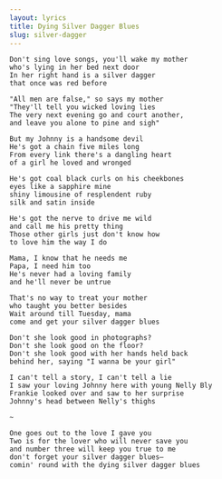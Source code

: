 ```yaml
---
layout: lyrics
title: Dying Silver Dagger Blues
slug: silver-dagger
---
```


    Don't sing love songs, you'll wake my mother
    who's lying in her bed next door
    In her right hand is a silver dagger
    that once was red before

    "All men are false," so says my mother
    "They'll tell you wicked loving lies
    The very next evening go and court another,
    and leave you alone to pine and sigh"

    But my Johnny is a handsome devil
    He's got a chain five miles long
    From every link there's a dangling heart
    of a girl he loved and wronged

    He's got coal black curls on his cheekbones
    eyes like a sapphire mine
    shiny limousine of resplendent ruby
    silk and satin inside

    He's got the nerve to drive me wild
    and call me his pretty thing
    Those other girls just don't know how
    to love him the way I do

    Mama, I know that he needs me
    Papa, I need him too
    He's never had a loving family
    and he'll never be untrue

    That's no way to treat your mother
    who taught you better besides
    Wait around till Tuesday, mama
    come and get your silver dagger blues

    Don't she look good in photographs?
    Don't she look good on the floor?
    Don't she look good with her hands held back
    behind her, saying "I wanna be your girl"

    I can't tell a story, I can't tell a lie
    I saw your loving Johnny here with young Nelly Bly
    Frankie looked over and saw to her surprise
    Johnny's head between Nelly's thighs

    ~

    One goes out to the love I gave you
    Two is for the lover who will never save you
    and number three will keep you true to me
    don't forget your silver dagger blues—
    comin' round with the dying silver dagger blues

